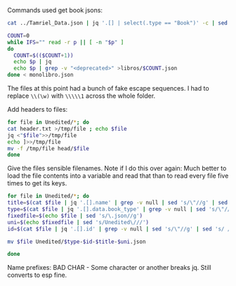 

Commands used
get book jsons:

```sh
cat ../Tamriel_Data.json | jq '.[] | select(.type == "Book")' -c | sed -s 's/\\r/\\\\r/g' | sed -s 's/\\n/\\\\n/g' >monolibro.json
```

```sh
COUNT=0
while IFS="" read -r p || [ -n "$p" ]
do
  COUNT=$(($COUNT+1))
  echo $p | jq
  echo $p | grep -v "<deprecated>" >libros/$COUNT.json
done < monolibro.json
```

The files at this point had a bunch of fake escape sequences. I had to replace `\\(\w)` with `\\\\\1` across the whole folder.

Add headers to files:

```sh
for file in Unedited/*; do
cat header.txt >/tmp/file ; echo $file
jq <"$file">>/tmp/file
echo ]>>/tmp/file
mv -f /tmp/file head/$file
done
```

Give the files sensible filenames. Note if I do this over again: Much better to load the file contents into a variable and read that than to read every file five times to get its keys.

```sh
for file in Unedited/*; do
title=$(cat $file | jq '.[].name' | grep -v null | sed 's/\"//g' | sed 's/ /_/g' | sed "s/'//g")
type=$(cat $file | jq '.[].data.book_type' | grep -v null | sed 's/\"//g' | sed 's/ /_/g' | sed "s/'//g")
fixedfile=$(echo $file | sed 's/\.json//g')
uni=$(echo $fixedfile | sed 's/Unedited\///')
id=$(cat $file | jq '.[].id' | grep -v null | sed 's/\"//g' | sed 's/ /_/g' | sed "s/'//g")

mv $file Unedited/$type-$id-$title-$uni.json

done
```

Name prefixes:
BAD CHAR - Some character or another breaks jq. Still converts to esp fine.
